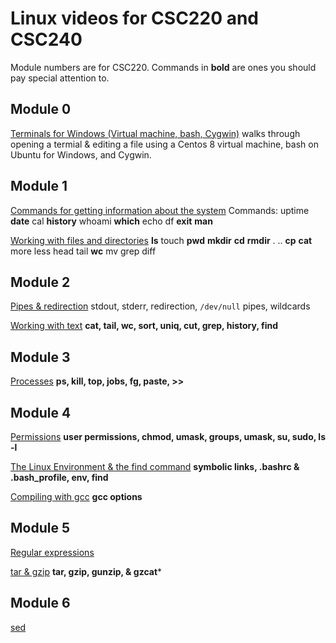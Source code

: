 # Linux videos for CSC220 and CSC240

Module numbers are for CSC220.  Commands in **bold** are ones you should pay special attention to.

## Module 0

[Terminals for Windows (Virtual machine, bash, Cygwin)](https://youtu.be/irCWodI1MO4) walks through opening a termial & editing a file using a Centos 8 virtual machine, bash on Ubuntu for Windows, and Cygwin.  

## Module 1

[Commands for getting information about the system](https://youtu.be/hNgx2rbScXc)
Commands: uptime **date** cal **history** whoami **which** echo df **exit** **man**

[Working with files and directories](https://youtu.be/MhYtNsOJXD8)
**ls** touch **pwd** **mkdir** **cd** **rmdir** . ..  **cp** **cat** more less head tail **wc** mv grep diff

## Module 2

[Pipes & redirection](https://youtu.be/SzSZl56pI-8)
stdout, stderr, redirection, ```/dev/null``` pipes, wildcards

[Working with text](https://youtu.be/wfVVPKEIRCE)
**cat, tail, wc, sort, uniq, cut, grep, history, find**

## Module 3

[Processes](https://youtu.be/_paIoXq6tmA)
**ps, kill, top, jobs, fg, paste, >>**

## Module 4

[Permissions](https://youtu.be/vx13prR-ZzM)
**user permissions, chmod, umask, groups, umask, su, sudo, ls -l**

[The Linux Environment & the find command](https://youtu.be/nETb6vLZScs)
**symbolic links, .bashrc & .bash_profile, env, find**

[Compiling with gcc](https://youtu.be/iDjWXKnoF_I)
**gcc options**

## Module 5

[Regular expressions](https://youtu.be/Wxw6TEp6yWo)

[tar & gzip](https://youtu.be/W79JlqYRmbU) **tar, gzip, gunzip, & gzcat***

## Module 6

[sed](https://youtu.be/rNCiBqWa2xs)
